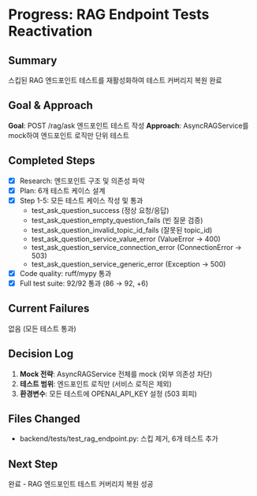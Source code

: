 # Progress: RAG Endpoint Tests Reactivation

## Summary
스킵된 RAG 엔드포인트 테스트를 재활성화하여 테스트 커버리지 복원 완료

## Goal & Approach
**Goal**: POST /rag/ask 엔드포인트 테스트 작성
**Approach**: AsyncRAGService를 mock하여 엔드포인트 로직만 단위 테스트

## Completed Steps
- [x] Research: 엔드포인트 구조 및 의존성 파악
- [x] Plan: 6개 테스트 케이스 설계
- [x] Step 1-5: 모든 테스트 케이스 작성 및 통과
  - test_ask_question_success (정상 요청/응답)
  - test_ask_question_empty_question_fails (빈 질문 검증)
  - test_ask_question_invalid_topic_id_fails (잘못된 topic_id)
  - test_ask_question_service_value_error (ValueError → 400)
  - test_ask_question_service_connection_error (ConnectionError → 503)
  - test_ask_question_service_generic_error (Exception → 500)
- [x] Code quality: ruff/mypy 통과
- [x] Full test suite: 92/92 통과 (86 → 92, +6)

## Current Failures
없음 (모든 테스트 통과)

## Decision Log
1. **Mock 전략**: AsyncRAGService 전체를 mock (외부 의존성 차단)
2. **테스트 범위**: 엔드포인트 로직만 (서비스 로직은 제외)
3. **환경변수**: 모든 테스트에 OPENAI_API_KEY 설정 (503 회피)

## Files Changed
- backend/tests/test_rag_endpoint.py: 스킵 제거, 6개 테스트 추가

## Next Step
완료 - RAG 엔드포인트 테스트 커버리지 복원 성공
